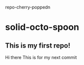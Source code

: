 repo-cherry-poppedn
# solid-octo-spoon
## This is my first repo!
Hi there
This is for my next commit
